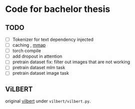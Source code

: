 # Code for bachelor thesis


## TODO
- [ ] Tokenizer for text dependency injected
- [ ] caching , [mmap](https://github.com/DACUS1995/pytorch-mmap-dataset/blob/main/pytorch_mmap_dataset/dataset.py)
- [ ] torch compile
- [ ] add dropout in attention
- [ ] pretrain dataset fix: filter out images that are not working
- [ ] pretrain dataset mlm task
- [ ] pretrain dataset image task

## ViLBERT
original [vilbert](https://github.com/facebookresearch/vilbert-multi-task) under `vilbert/vilbert.py`.
